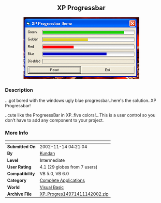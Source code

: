 ﻿<div align="center">

## XP Progressbar

<img src="PIC20021114420233447.gif">
</div>

### Description

...got bored with the windows ugly blue progressbar..here's the solution..XP Progressbar!

..cute like the ProgreessBar in XP..five colors!...This is a user control so you don't have to add any component to your project.
 
### More Info
 


<span>             |<span>
---                |---
**Submitted On**   |2002-11-14 04:21:04
**By**             |[Kundan](https://github.com/Planet-Source-Code/PSCIndex/blob/master/ByAuthor/kundan.md)
**Level**          |Intermediate
**User Rating**    |4.1 (29 globes from 7 users)
**Compatibility**  |VB 5\.0, VB 6\.0
**Category**       |[Complete Applications](https://github.com/Planet-Source-Code/PSCIndex/blob/master/ByCategory/complete-applications__1-27.md)
**World**          |[Visual Basic](https://github.com/Planet-Source-Code/PSCIndex/blob/master/ByWorld/visual-basic.md)
**Archive File**   |[XP\_Progres14971411142002\.zip](https://github.com/Planet-Source-Code/kundan-xp-progressbar__1-40714/archive/master.zip)








